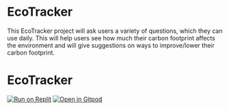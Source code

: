 # EcoTracker
This EcoTracker project will ask users a variety of questions, which they can use daily. This will help users see how much their carbon footprint affects the environment and will give suggestions on ways to improve/lower their carbon footprint.
# EcoTracker

<!-- …your existing README content… -->

[![Run on Replit](https://replit.com/badge/github/shloktank7/EcoTracker)](https://replit.com/shloktank7/EcoTracker)
[![Open in Gitpod](https://gitpod.io/button/open-in-gitpod.svg)](https://gitpod.io/#https://github.com/shloktank7/Ecotracker)
